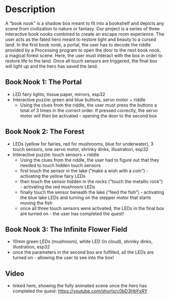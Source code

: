 # Description
A “book nook” is a shadow box meant to fit into a bookshelf and depicts any scene from civilization to nature or fantasy. Our project is a series of three interactive book nooks combined to create an escape room experience. The user acts as the fated hero meant to restore light and beauty to a cursed land. In the first book nook, a portal, the user has to decode the riddle provided by a Processing program to open the door to the next book nook, a magical forest scene. Here, the user must interact with the box in order to restore life to the land. Once all touch sensors are triggered, the final box will light up and the hero has saved the land.

## Book Nook 1: The Portal
- LED fairy lights, tissue paper, mirrors, esp32
- Interactive puzzle: green and blue buttons, servo motor + riddle
    - Using the clues from the riddle, the user must press the buttons a total of 3 times in the correct order. If pressed correctly, the servo motor will then be activated - opening the door to the second box

## Book Nook 2: The Forest
- LEDs (yellow for fairies, red for mushrooms, blue for underwater), 3 touch sensors, one servo motor, shrinky dinks, illustration, esp32
- Interactive puzzle: touch sensors + riddle
    - Using the clues from the riddle, the user had to figure out that they needed to touch hidden touch sensors
    - first touch the sensor in the lake (”make a wish with a coin”) - activating the yellow fairy LEDs
    - then touch the sensor hidden in the rocks (”touch the metallic rock”) - activating the red mushroom LEDs
    - finally touch the sensor beneath the lake (”feed the fish”) - activating the blue lake LEDs and turning on the stepper motor that starts moving the fish
    - once all three touch sensors were activated, the LEDs in the final box are turned on - the user has completed the quest!
 
## Book Nook 3: The Infinite Flower Field
- 10mm green LEDs (mushroom), white LED (in cloud), shrinky dinks, illustration, esp32
- once the parameters in the second box are fulfilled, all the LEDs are turned on - allowing the user to see into the box!

## Video
- linked here, showing the fully animated scene once the hero has completed the quest: https://youtube.com/shorts/c0bD3HbYxRY
